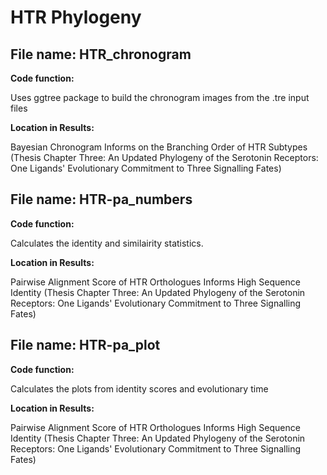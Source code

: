 # HTR Phylogeny 
## File name: HTR_chronogram

**Code function:**

Uses ggtree package to build the chronogram images from the .tre input files 

**Location in Results:**

Bayesian Chronogram Informs on the Branching Order of HTR Subtypes (Thesis Chapter Three: An Updated Phylogeny of the Serotonin Receptors: One Ligands' Evolutionary Commitment to Three Signalling Fates)

## File name: HTR-pa_numbers

**Code function:**

Calculates the identity and similairity statistics.  

**Location in Results:**

Pairwise Alignment Score of HTR Orthologues Informs High Sequence Identity (Thesis Chapter Three: An Updated Phylogeny of the Serotonin Receptors: One Ligands' Evolutionary Commitment to Three Signalling Fates)

## File name: HTR-pa_plot

**Code function:**

Calculates the plots from identity scores and evolutionary time   

**Location in Results:**

Pairwise Alignment Score of HTR Orthologues Informs High Sequence Identity (Thesis Chapter Three: An Updated Phylogeny of the Serotonin Receptors: One Ligands' Evolutionary Commitment to Three Signalling Fates)
